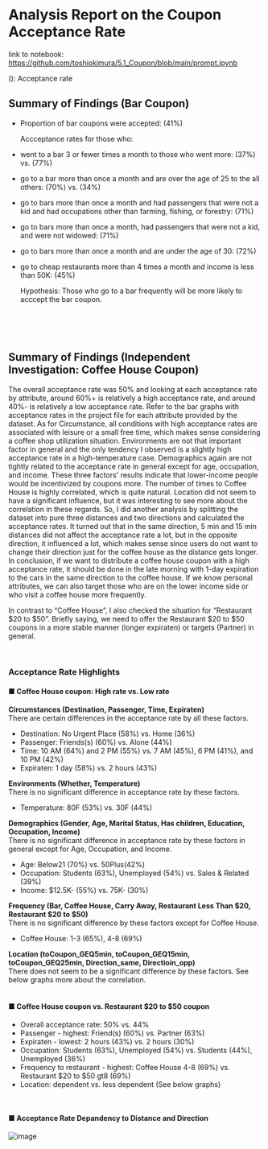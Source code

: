 # Analysis Report on the Coupon Acceptance Rate
link to notebook: https://github.com/toshiokimura/5.1_Coupon/blob/main/prompt.ipynb

(): Acceptance rate

## Summary of Findings (Bar Coupon)
- Proportion of bar coupons were accepted: (41%)

  Accceptance rates for those who: <br>
- went to a bar 3 or fewer times a month to those who went more: (37%) vs. (77%) <br>
- go to a bar more than once a month and are over the age of 25 to the all others: (70%) vs. (34%) <br>
- go to bars more than once a month and had passengers that were not a kid and had occupations other than farming, fishing, or forestry: (71%)<br>
- go to bars more than once a month, had passengers that were not a kid, and were not widowed: (71%) <br>
- go to bars more than once a month and are under the age of 30: (72%) <br>
- go to cheap restaurants more than 4 times a month and income is less than 50K: (45%) <br>

  Hypothesis: Those who go to a bar frequently will be more likely to acccept the bar coupon. <br>
<br>
<br>
<br>

## Summary of Findings (Independent Investigation: Coffee House Coupon)

The overall acceptance rate was 50% and looking at each acceptance rate by attribute, around 60%+ is relatively a high acceptance rate, and around 40%- is relatively a low acceptance rate. Refer to the bar graphs with acceptance rates in the project file for each attribute provided by the dataset. As for Circumstance, all conditions with high acceptance rates are associated with leisure or a small free time, which makes sense considering a coffee shop utilization situation. Environments are not that important factor in general and the only tendency I observed is a slightly high acceptance rate in a high-temperature case. Demographics again are not tightly related to the acceptance rate in general except for age, occupation, and income. These three factors' results indicate that lower-income people would be incentivized by coupons more. The number of times to Coffee House is highly correlated, which is quite natural. Location did not seem to have a significant influence, but it was interesting to see more about the correlation in these regards. So, I did another analysis by splitting the dataset into pure three distances and two directions and calculated the acceptance rates. It turned out that in the same direction, 5 min and 15 min distances did not affect the acceptance rate a lot, but in the opposite direction, it influenced a lot, which makes sense since users do not want to change their direction just for the coffee house as the distance gets longer. In conclusion, if we want to distribute a coffee house coupon with a high acceptance rate, it should be done in the late morning with 1-day expiration to the cars in the same direction to the coffee house. If we know personal attributes, we can also target those who are on the lower income side or who visit a coffee house more frequently.

In contrast to “Coffee House”, I also checked the situation for “Restaurant $20 to $50”. Briefly saying, we need to offer the Restaurant $20 to $50 coupons in a more stable manner (longer expiraten) or targets (Partner) in general.

<br>

### Acceptance Rate Highlights 

#### ■ Coffee House coupon: High rate vs. Low rate ###
**Circumstances (Destination, Passenger, Time, Expiraten)** <br>
There are certain differences in the acceptance rate by all these factors.
- Destination: No Urgent Place (58%) vs. Home (36%)
- Passenger: Friends(s) (60%) vs. Alone (44%)
- Time: 10 AM (64%) and 2 PM (55%) vs. 7 AM (45%), 6 PM (41%), and 10 PM (42%)
- Expiraten: 1 day (58%) vs. 2 hours (43%)

**Environments (Whether, Temperature)** <br>
There is no significant difference in acceptance rate by these factors.
- Temperature: 80F (53%) vs. 30F (44%) 

**Demographics (Gender, Age, Marital Status, Has children, Education, Occupation, Income)** <br>
There is no significant difference in acceptance rate by these factors in general except for Age, Occupation, and Income.
- Age: Below21 (70%) vs. 50Plus(42%)
- Occupation: Students (63%), Unemployed (54%) vs. Sales & Related (39%)
- Income: $12.5K- (55%) vs. 75K- (30%)

**Frequency (Bar, Coffee House, Carry Away, Restaurant Less Than $20, Restaurant $20 to $50)** <br>
There is no significant difference by these factors except for Coffee House.
- Coffee House: 1-3 (65%), 4-8 (69%) 

**Location (toCoupon_GEQ5min, toCoupon_GEQ15min, toCoupon_GEQ25min, Direction_same, Directioin_opp)** <br>
There does not seem to be a significant difference by these factors. See below graphs more about the correlation.
<br>
<br>


#### ■ Coffee House coupon vs. Restaurant $20 to $50 coupon ###
- Overall acceptance rate: 50% vs. 44%
- Passenger - highest: Friend(s) (60%) vs. Partner (63%)
- Expiraten - lowest: 2 hours (43%) vs. 2 hours (30%)
- Occupation: Students (63%), Unemployed (54%) vs. Students (44%), Unemployed (36%)
- Frequency to restaurant - highest: Coffee House 4-8 (69%) vs. Restaurant $20 to $50 gt8 (69%)
- Location: dependent vs. less dependent (See below graphs)
<br>

#### ■ Acceptance Rate Depandency to Distance and Direction

![image](https://github.com/toshiokimura/5.1_Coupon/assets/44044445/879b4f9c-2beb-41a9-beda-49c467682d89)


